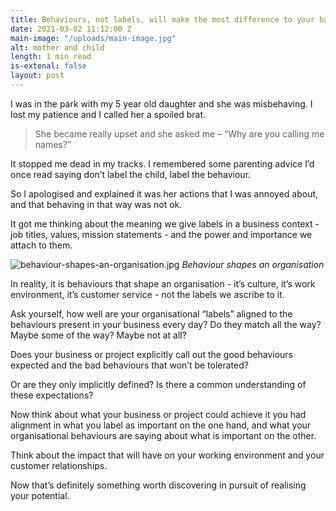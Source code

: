 ```yaml
---
title: Behaviours, not labels, will make the most difference to your business
date: 2021-03-02 11:12:00 Z
main-image: "/uploads/main-image.jpg"
alt: mother and child
length: 1 min read
is-extenal: false
layout: post
---
```


I was in the park with my 5 year old daughter and she was misbehaving. I lost my patience and I called her a spoiled brat.

> She became really upset and she asked me – “Why are you calling me names?”

It stopped me dead in my tracks. I remembered some parenting advice I’d once read saying don’t label the child, label the behaviour.

So I apologised and explained it was her actions that I was annoyed about, and that behaving in that way was not ok.

It got me thinking about the meaning we give labels in a business context - job titles, values, mission statements - and the power and importance we attach to them. 

![behaviour-shapes-an-organisation.jpg](/uploads/behaviour-shapes-an-organisation.jpg)
*Behaviour shapes an organisation*

In reality, it is behaviours that shape an organisation - it’s culture, it’s work environment, it’s customer service - not the labels we ascribe to it. 

Ask yourself, how well are your organisational “labels” aligned to the behaviours present in your business every day? Do they match all the way? Maybe some of the way? Maybe not at all? 

Does your business or project explicitly call out the good behaviours expected and the bad behaviours that won’t be tolerated? 

Or are they only implicitly defined? Is there a common understanding of these expectations?

Now think about what your business or project could achieve it you had alignment in what you label as important on the one hand, and what your organisational behaviours are saying about what is important on the other. 

Think about the impact that will have on your working environment and your customer relationships. 

Now that’s definitely something worth discovering in pursuit of realising your potential.